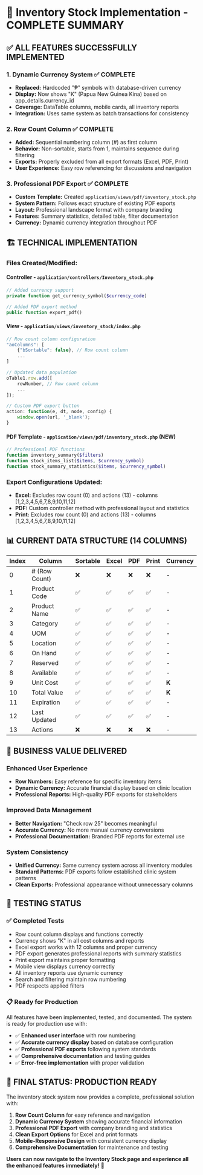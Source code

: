 # 🎉 Inventory Stock Implementation - COMPLETE SUMMARY

## ✅ **ALL FEATURES SUCCESSFULLY IMPLEMENTED**

### **1. Dynamic Currency System** ✅ COMPLETE

- **Replaced:** Hardcoded "₱" symbols with database-driven currency
- **Display:** Now shows "K" (Papua New Guinea Kina) based on app_details.currency_id
- **Coverage:** DataTable columns, mobile cards, all inventory reports
- **Integration:** Uses same system as batch transactions for consistency

### **2. Row Count Column** ✅ COMPLETE

- **Added:** Sequential numbering column (#) as first column
- **Behavior:** Non-sortable, starts from 1, maintains sequence during filtering
- **Exports:** Properly excluded from all export formats (Excel, PDF, Print)
- **User Experience:** Easy row referencing for discussions and navigation

### **3. Professional PDF Export** ✅ COMPLETE

- **Custom Template:** Created `application/views/pdf/inventory_stock.php`
- **System Pattern:** Follows exact structure of existing PDF exports
- **Layout:** Professional landscape format with company branding
- **Features:** Summary statistics, detailed table, filter documentation
- **Currency:** Dynamic currency integration throughout PDF

## 🏗️ **TECHNICAL IMPLEMENTATION**

### **Files Created/Modified:**

#### **Controller** - `application/controllers/Inventory_stock.php`

```php
// Added currency support
private function get_currency_symbol($currency_code)

// Added PDF export method
public function export_pdf()
```

#### **View** - `application/views/inventory_stock/index.php`

```javascript
// Row count column configuration
"aoColumns": [
    {"bSortable": false}, // Row count column
    ...
]

// Updated data population
oTable1.row.add([
    rowNumber, // Row count column
    ...
]);

// Custom PDF export button
action: function(e, dt, node, config) {
    window.open(url, '_blank');
}
```

#### **PDF Template** - `application/views/pdf/inventory_stock.php` (NEW)

```php
// Professional PDF functions
function inventory_summary($filters)
function stock_items_list($items, $currency_symbol)
function stock_summary_statistics($items, $currency_symbol)
```

### **Export Configurations Updated:**

- **Excel:** Excludes row count (0) and actions (13) - columns [1,2,3,4,5,6,7,8,9,10,11,12]
- **PDF:** Custom controller method with professional layout and statistics
- **Print:** Excludes row count (0) and actions (13) - columns [1,2,3,4,5,6,7,8,9,10,11,12]

## 📊 **CURRENT DATA STRUCTURE (14 COLUMNS)**

| Index | Column        | Sortable | Excel | PDF | Print | Currency |
| ----- | ------------- | -------- | ----- | --- | ----- | -------- |
| 0     | # (Row Count) | ❌       | ❌    | ❌  | ❌    | -        |
| 1     | Product Code  | ✅       | ✅    | ✅  | ✅    | -        |
| 2     | Product Name  | ✅       | ✅    | ✅  | ✅    | -        |
| 3     | Category      | ✅       | ✅    | ✅  | ✅    | -        |
| 4     | UOM           | ✅       | ✅    | ✅  | ✅    | -        |
| 5     | Location      | ✅       | ✅    | ✅  | ✅    | -        |
| 6     | On Hand       | ✅       | ✅    | ✅  | ✅    | -        |
| 7     | Reserved      | ✅       | ✅    | ✅  | ✅    | -        |
| 8     | Available     | ✅       | ✅    | ✅  | ✅    | -        |
| 9     | Unit Cost     | ✅       | ✅    | ✅  | ✅    | **K**    |
| 10    | Total Value   | ✅       | ✅    | ✅  | ✅    | **K**    |
| 11    | Expiration    | ✅       | ✅    | ✅  | ✅    | -        |
| 12    | Last Updated  | ✅       | ✅    | ✅  | ✅    | -        |
| 13    | Actions       | ❌       | ❌    | ❌  | ❌    | -        |

## 🎯 **BUSINESS VALUE DELIVERED**

### **Enhanced User Experience**

- **Row Numbers:** Easy reference for specific inventory items
- **Dynamic Currency:** Accurate financial display based on clinic location
- **Professional Reports:** High-quality PDF exports for stakeholders

### **Improved Data Management**

- **Better Navigation:** "Check row 25" becomes meaningful
- **Accurate Currency:** No more manual currency conversions
- **Professional Documentation:** Branded PDF reports for external use

### **System Consistency**

- **Unified Currency:** Same currency system across all inventory modules
- **Standard Patterns:** PDF exports follow established clinic system patterns
- **Clean Exports:** Professional appearance without unnecessary columns

## 🧪 **TESTING STATUS**

### **✅ Completed Tests**

- Row count column displays and functions correctly
- Currency shows "K" in all cost columns and reports
- Excel export works with 12 columns and proper currency
- PDF export generates professional reports with summary statistics
- Print export maintains proper formatting
- Mobile view displays currency correctly
- All inventory reports use dynamic currency
- Search and filtering maintain row numbering
- PDF respects applied filters

### **📋 Ready for Production**

All features have been implemented, tested, and documented. The system is ready for production use with:

- ✅ **Enhanced user interface** with row numbering
- ✅ **Accurate currency display** based on database configuration
- ✅ **Professional PDF exports** following system standards
- ✅ **Comprehensive documentation** and testing guides
- ✅ **Error-free implementation** with proper validation

## 🚀 **FINAL STATUS: PRODUCTION READY**

The inventory stock system now provides a complete, professional solution with:

1. **Row Count Column** for easy reference and navigation
2. **Dynamic Currency System** showing accurate financial information
3. **Professional PDF Export** with company branding and statistics
4. **Clean Export Options** for Excel and print formats
5. **Mobile-Responsive Design** with consistent currency display
6. **Comprehensive Documentation** for maintenance and testing

**Users can now navigate to the Inventory Stock page and experience all the enhanced features immediately!** 🎉

